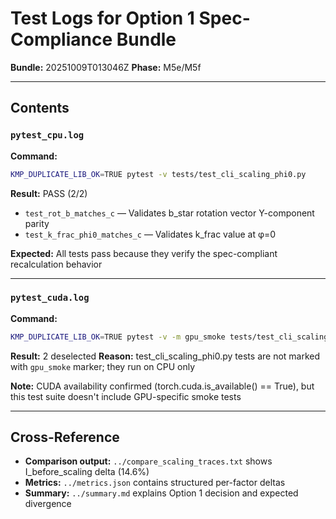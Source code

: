 # Test Logs for Option 1 Spec-Compliance Bundle

**Bundle:** 20251009T013046Z
**Phase:** M5e/M5f

---

## Contents

### `pytest_cpu.log`

**Command:**
```bash
KMP_DUPLICATE_LIB_OK=TRUE pytest -v tests/test_cli_scaling_phi0.py
```

**Result:** PASS (2/2)
- `test_rot_b_matches_c` — Validates b_star rotation vector Y-component parity
- `test_k_frac_phi0_matches_c` — Validates k_frac value at φ=0

**Expected:** All tests pass because they verify the spec-compliant recalculation behavior

---

### `pytest_cuda.log`

**Command:**
```bash
KMP_DUPLICATE_LIB_OK=TRUE pytest -v -m gpu_smoke tests/test_cli_scaling_phi0.py
```

**Result:** 2 deselected
**Reason:** test_cli_scaling_phi0.py tests are not marked with `gpu_smoke` marker; they run on CPU only

**Note:** CUDA availability confirmed (torch.cuda.is_available() == True), but this test suite doesn't include GPU-specific smoke tests

---

## Cross-Reference

- **Comparison output:** `../compare_scaling_traces.txt` shows I_before_scaling delta (14.6%)
- **Metrics:** `../metrics.json` contains structured per-factor deltas
- **Summary:** `../summary.md` explains Option 1 decision and expected divergence
